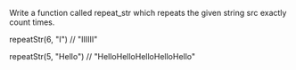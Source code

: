 Write a function called repeat_str which repeats the given string src exactly count times.

repeatStr(6, "I") // "IIIIII"

repeatStr(5, "Hello") // "HelloHelloHelloHelloHello"
